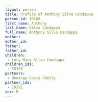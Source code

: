 ```yaml
---
layout: person
title: Profile of Anthony Silva Candappa
person_id: I0200
first_name: Anthony
last_name: Silva Candappa
full_name: Anthony Silva Candappa
mother: 
mother_id: 
father: 
father_id: 
children:
 - Lucy Mary Silva Candappa
children_ids:
 - I0193
partners:
 - Dominga Casie Chetty
partner_ids:
 - I0201
sex: M
---
```


